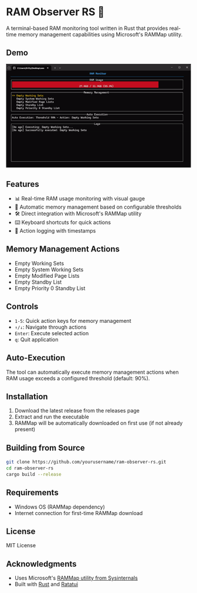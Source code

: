 # RAM Observer RS 🚀

A terminal-based RAM monitoring tool written in Rust that provides real-time memory management capabilities using Microsoft's RAMMap utility.

## Demo

![Demo](assets/demo.gif)

## Features

- 📊 Real-time RAM usage monitoring with visual gauge
- 🔄 Automatic memory management based on configurable thresholds
- 🛠 Direct integration with Microsoft's RAMMap utility
- ⌨️ Keyboard shortcuts for quick actions
- 📝 Action logging with timestamps

## Memory Management Actions

- Empty Working Sets
- Empty System Working Sets
- Empty Modified Page Lists
- Empty Standby List
- Empty Priority 0 Standby List

## Controls

- `1-5`: Quick action keys for memory management
- `↑/↓`: Navigate through actions
- `Enter`: Execute selected action
- `q`: Quit application

## Auto-Execution

The tool can automatically execute memory management actions when RAM usage exceeds a configured threshold (default: 90%).

## Installation

1. Download the latest release from the releases page
2. Extract and run the executable
3. RAMMap will be automatically downloaded on first use (if not already present)

## Building from Source

```bash
git clone https://github.com/yourusername/ram-observer-rs.git
cd ram-observer-rs
cargo build --release
```

## Requirements

- Windows OS (RAMMap dependency)
- Internet connection for first-time RAMMap download

## License

MIT License

## Acknowledgments
- Uses Microsoft's [RAMMap utility from Sysinternals](https://docs.microsoft.com/en-us/sysinternals/downloads/rammap)
- Built with [Rust](https://www.rust-lang.org/) and [Ratatui](https://ratatui.rs/)